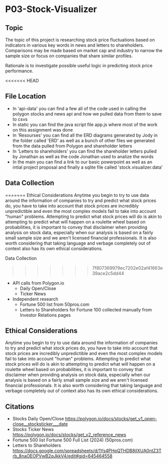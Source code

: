 # P03-Stock-Visualizer
## Topic
The topic of this project is researching stock price fluctuations based on indicators in various key words in news and letters to shareholders.  Comparisons may be made based on market cap and industry to narrow the sample size or focus on companies that share similar profiles.

Rationale is to investigate possible useful logic in predicting stock price performance.

<<<<<<< HEAD
## File Location
- In 'api-data' you can find a few all of the code used in calling the polygon stocks and news api and how we pulled data from them to save to csvs
- In static you can find the java script file app.js where most of the work on this assignment was done
- In 'Resourses' you can find all the ERD diagrams generated by Jody in the folder called 'ERD' as well as a bunch of other files we generated from the data pulled from Polygon and shareholder letters
- In 'Letters to shareholders' you can find the shareholder letters pulled by Jonathan as well as the code Jonathan used to analize the words
- In the main you can find a link to our basic powerpoint as well as an intial project proposal and finally a sqlite file called 'stock.visualizer.data' 

## Data Collection
=======
Ethical Considerations
Anytime you begin to try to use data around the information of companies to try and predict what stock prices do, you have to take into account that stock prices are incredibly unpredictible and even the most complex models fail to take into account "human" problems. Attempting to predict what stock prices will do is akin to attempting to predict what will happen on a roulette wheel based on probabilities, it is important to convey that disclaimer when providing analysis on stock data, especially when our analysis is based on a fairly small sample size and we aren't licensed financial professionals. It is also worth considering that taking language and verbage completely out of context also has its own ethical considerations.

Data Collection
>>>>>>> 7f807369979ec7202e02af41663e39ace2c5dd44
- API calls from Polygon.io
  - Daily Open/Close
  - Ticker News
- Independent research
  - Fortune 500 list from 50pros.com
  - Letters to Shareholders for Fortune 100 collected manually from Investor Relations pages

## Ethical Considerations
Anytime you begin to try to use data around the information of companies to try and predict what stock prices do, you have to take into account that stock prices are incredibly unpredictible and even the most complex models fail to take into account "human" problems. Attempting to predict what stock prices will do is akin to attempting to predict what will happen on a roulette wheel based on probabilities, it is important to convey that disclaimer when providing analysis on stock data, especially when our analysis is based on a fairly small sample size and we aren't licensed financial professionals. It is also worth considering that taking language and verbage completely out of context also has its own ethical considerations.

## Citations
- Stocks Daily Open/Close  https://polygon.io/docs/stocks/get_v1_open-close__stocksticker___date
- Stocks Ticker News https://polygon.io/docs/stocks/get_v2_reference_news
- Fortune 500 list  Fortune 500 Full List (2024) (50pros.com)
- Letters to Shareholders  https://docs.google.com/spreadsheets/d/1Ys4PHpQTHDB8jlXUA0ntZ3Trb_8naOEOPVwB2qJkkV4/edit#gid=645464558
